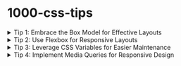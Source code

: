 # 1000-css-tips

<details>
<summary>Tip 1: Embrace the Box Model for Effective Layouts</summary>
Understanding the CSS box model is crucial for arranging layout elements. It consists of four parts:

1. **Content**: The actual content of the box, where text and images appear.
2. **Padding**: Space between the content and the border.
3. **Border**: Encloses the padding and content.
4. **Margin**: Space between the border and other elements.

Here's a basic example:

```css
.box {
  width: 300px;
  padding: 10px;
  border: 5px solid black;
  margin: 15px;
}
```

This CSS will create a box of width 300px, with a padding of 10px around the content. It has a 5px solid black border and is spaced 15px away from other elements. By adjusting these properties, you can control the layout and spacing of elements on your webpage.
</details>

<details>
<summary>Tip 2: Use Flexbox for Responsive Layouts</summary>
Flexbox is a powerful CSS tool for creating fluid and dynamic layouts. It's especially useful for aligning items vertically or horizontally with minimal effort. Here's a basic example:

```css
.container {
  display: flex;
  justify-content: center;
  align-items: center;
}
.item {
  flex: 1; /* Each item will take equal width */
}

```

In this example:

- `display: flex;` activates Flexbox on the container.
- `justify-content: center;` aligns children elements horizontally at the center.
- `align-items: center;` aligns children elements vertically at the center.
- `flex: 1;` on an item makes it grow to fill the space evenly among siblings.

This setup is particularly useful for creating responsive designs, as Flexbox handles varying screen sizes gracefully.
</details>

<details>
<summary>Tip 3: Leverage CSS Variables for Easier Maintenance</summary>
CSS variables, also known as custom properties, make your code more maintainable and easier to update. They allow you to define a value once and use it in multiple places. Here's a simple example:

```css
:root {
  --primary-color: #4CAF50;
  --secondary-color: #FFC107;
}

body {
  background-color: var(--primary-color);
  color: var(--secondary-color);
}
```

In this example:

- We declare two variables `--primary-color` and `--secondary-color` under `:root`, which is the highest level and accessible globally.
- Use `var(--variable-name)` to apply these colors in other CSS rules.
- Changing the value of these variables at the `:root` level will update all instances where they are used, making it incredibly efficient to modify color schemes or font sizes across your entire website.
</details>

<details>
<summary>Tip 4: Implement Media Queries for Responsive Design</summary>
  
**Media queries are a cornerstone of responsive design,** allowing your CSS to adapt to different screen sizes and devices.

**Example:**

```css
@media screen and (max-width: 600px) {
  .container {
    flex-direction: column;
  }
}

@media screen and (min-width: 601px) {
  .container {
    flex-direction: row;
  }
}
```

- `@media screen and (max-width: 600px)` targets screens up to 600px wide. Here, `.container`'s children are stacked vertically.
- `@media screen and (min-width: 601px)` targets screens wider than 600px, arranging `.container`'s children horizontally.

**Using media queries, you can ensure your site looks great on all devices,** from mobile phones to large desktop monitors.
</details>
